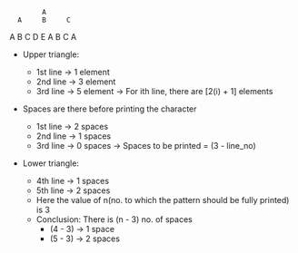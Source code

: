             A
      A     B     C
A     B     C     D     E
      A     B     C
            A

- Upper triangle: 
  - 1st line -> 1 element
  - 2nd line -> 3 element
  - 3rd line -> 5 element
  -> For ith line, there are [2(i) + 1] elements

- Spaces are there before printing the character
  - 1st line -> 2 spaces
  - 2nd line -> 1 spaces
  - 3rd line -> 0 spaces
  -> Spaces to be printed = (3 - line_no)

- Lower triangle:
  - 4th line -> 1 spaces
  - 5th line -> 2 spaces
  - Here the value of n(no. to which the pattern should be fully printed) is 3
  - Conclusion: There is (n - 3) no. of spaces
    - (4 - 3) -> 1 space
    - (5 - 3) -> 2 spaces
